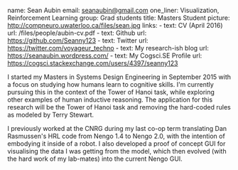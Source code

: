 name: Sean Aubin
email: seanaubin@gmail.com
one_liner: Visualization, Reinforcement Learning
group: Grad students
title: Masters Student
picture: http://compneuro.uwaterloo.ca/files/sean.jpg
links:
    - text: CV (April 2016)
      url: /files/people/aubin-cv.pdf
    - text: Github
      url: https://github.com/Seanny123
    - text: Twitter
      url: https://twitter.com/voyageur_techno
    - text: My research-ish blog
      url: https://seanaubin.wordpress.com/
    - text: My Cogsci.SE Profile
      url: https://cogsci.stackexchange.com/users/4397/seanny123

I started my Masters in Systems Design Engineering in September 2015 with a focus on studying how humans learn to cognitive skills. I'm currently pursuing this in the context of the Tower of Hanoi task, while exploring other examples of human inductive reasoning. The application for this research will be the Tower of Hanoi task and removing the hard-coded rules as modeled by Terry Stewart.

I previously worked at the CNRG during my last co-op term translating Dan Rasmussen's HRL code from Nengo 1.4 to Nengo 2.0, with the intention of embodying it inside of a robot. I also developed a proof of concept GUI for visualising the data I was getting from the model, which then evolved (with the hard work of my lab-mates) into the current Nengo GUI.
